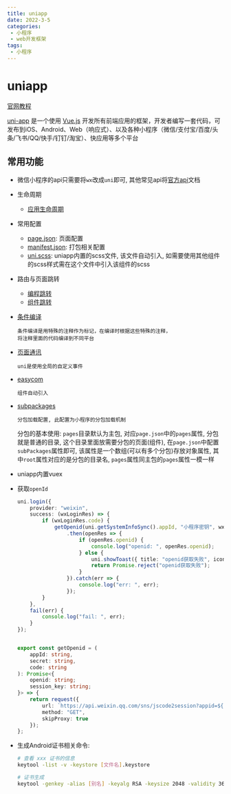 ```yaml
---
title: uniapp
date: 2022-3-5
categories:
 - 小程序
 - web开发框架
tags:
 - 小程序
---
```

# uniapp

[官网教程](https://ask.dcloud.net.cn/article/35657)

[uni-app](https://uniapp.dcloud.io/) 是一个使用 [Vue.js](https://vuejs.org/) 开发所有前端应用的框架，开发者编写一套代码，可发布到iOS、Android、Web（响应式）、以及各种小程序（微信/支付宝/百度/头条/飞书/QQ/快手/钉钉/淘宝）、快应用等多个平台

## 常用功能

- 微信小程序的api只需要将`wx`改成`uni`即可, 其他常见api将[官方api](https://uniapp.dcloud.io/api/)文档

- 生命周期
	- [应用生命周期](https://uniapp.dcloud.io/collocation/App.html)
	
- 常用配置
	- [page.json](https://uniapp.dcloud.io/collocation/pages.html): 页面配置
	- [manifest.json](https://uniapp.dcloud.io/collocation/manifest-app.html): 打包相关配置
	- [uni.scss](https://uniapp.dcloud.io/collocation/uni-scss.html): uniapp内置的scss文件, 该文件自动引入, 如需要使用其他组件的scss样式需在这个文件中引入该组件的scss
	
- 路由与页面跳转
	- [编程跳转](https://uniapp.dcloud.io/api/router.html)
	- [组件跳转](https://uniapp.dcloud.io/component/navigator.html)

- [条件编译](https://uniapp.dcloud.io/tutorial/compiler.html)

  ```
  条件编译是用特殊的注释作为标记，在编译时根据这些特殊的注释，
  将注释里面的代码编译到不同平台
  ```

- [页面通讯](https://uniapp.dcloud.io/api/window/communication.html#emit)

  ```
  uni是使用全局的自定义事件
  ```

- [easycom](https://uniapp.dcloud.io/collocation/pages.html#easycom)

	```
	组件自动引入
	```

- [subpackages](https://uniapp.dcloud.io/collocation/pages.html#subpackages)

	```
	分包加载配置, 此配置为小程序的分包加载机制
	```

	分包的基本使用: `pages`目录默认为主包, 对应`page.json`中的`pages`属性, 分包就是普通的目录, 这个目录里面放需要分包的页面(组件), 在`page.json`中配置`subPackages`属性即可, 该属性是一个数组(可以有多个分包)存放对象属性, 其中`root`属性对应的是分包的目录名, `pages`属性同主包的`pages`属性一模一样

- uniapp内置vuex

- 获取`openId`

    ```ts
    uni.login({
    	provider: "weixin",
    	success: (wxLoginRes) => {
    		if (wxLoginRes.code) {
    			getOpenid(uni.getSystemInfoSync().appId, "小程序密钥", wxLoginRes.code)
    				.then(openRes => {
    					if (openRes.openid) {
    						console.log("openid: ", openRes.openid);
    					} else {
    						uni.showToast({ title: "openid获取失败", icon: "none" });
    						return Promise.reject("openid获取失败");
    					}
    				}).catch(err => {
    					console.log("err: ", err);
    				});
    		}
    	},
    	fail(err) {
    		console.log("fail: ", err);
    	}
    });
    
    
    export const getOpenid = (
    	appId: string,
    	secret: string,
    	code: string
    ): Promise<{
    	openid: string;
    	session_key: string;
    }> => {
    	return request({
    		url: `https://api.weixin.qq.com/sns/jscode2session?appid=${appId}&secret=${secret}&js_code=${code}&grant_type=authorization_code`,
    		method: "GET",
    		skipProxy: true
    	});
    };
    ```

    

- 生成Android证书相关命令:

  ```sh
  # 查看 xxx 证书的信息
  keytool -list -v -keystore [文件名].keystore
  
  # 证书生成
  keytool -genkey -alias [别名] -keyalg RSA -keysize 2048 -validity 36500 -keystore [文件名].keystore
  ```


